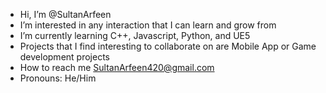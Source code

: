 - Hi, I’m @SultanArfeen
- I’m interested in any interaction that I can learn and grow from
- I’m currently learning C++, Javascript, Python, and UE5
- Projects that I find interesting to collaborate on are Mobile App or Game development projects
- How to reach me SultanArfeen420@gmail.com
- Pronouns: He/Him
